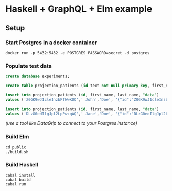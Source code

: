 # Haskell + GraphQL + Elm example

## Setup

### Start Postgres in a docker container
```shell-script
docker run -p 5432:5432 -e POSTGRES_PASSWORD=secret -d postgres
```

### Populate test data
```sql
create database experiments;

create table projection_patients (id text not null primary key, first_name text not null, last_name text not null, data jsonb not null);

insert into projection_patients (id, first_name, last_name, "data")
values ('Z0GK9wJ1cleInzbPfWwKDQ',' John','Doe', '{"id":"Z0GK9wJ1cleInzbPfWwKDQ","insurances":[{"code":"CL-12345-67890","isExpired":false,"plan":"Primary"}],"person":{"firstName":"John","emailAddress":"john@gmail.com","phoneNumber":null,"lastName":"Bergsma"}}');

insert into projection_patients (id, first_name, last_name, "data")
values ('DLzG0edIlgJpl2LpPwzqAQ',' Jane','Doe', '{"id":"DLzG0edIlgJpl2LpPwzqAQ","insurances":[{"code":"SL-12345-67890","isExpired":false,"plan":"Primary"}],"person":{"firstName":"Jane","emailAddress":"jane@msn.com","phoneNumber":null,"lastName":"Doe"}}');

```
_(use a tool like DataGrip to connect to your Postgres instance)_

### Build Elm
```shell-script
cd public
./build.sh
```

### Build Haskell
```shell-script
cabal install
cabal build
cabal run
```